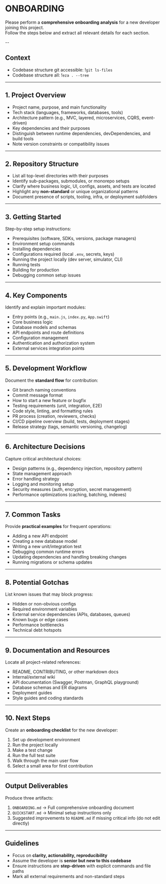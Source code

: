 # ONBOARDING

Please perform a **comprehensive onboarding analysis** for a new developer joining this project.  
Follow the steps below and extract all relevant details for each section.

--

## Context
- Codebase structure git accessible: !`git ls-files`
- Codebase structure all: !`eza . --tree`

---

## 1. Project Overview
- Project name, purpose, and main functionality
- Tech stack (languages, frameworks, databases, tools)
- Architecture pattern (e.g., MVC, layered, microservices, CQRS, event-driven)
- Key dependencies and their purposes
- Distinguish between runtime dependencies, devDependencies, and build tools
- Note version constraints or compatibility issues

---

## 2. Repository Structure
- List all top-level directories with their purposes
- Identify sub-packages, submodules, or monorepo setups
- Clarify where business logic, UI, configs, assets, and tests are located
- Highlight any **non-standard** or unique organizational patterns
- Document presence of scripts, tooling, infra, or deployment subfolders

---

## 3. Getting Started
Step-by-step setup instructions:
- Prerequisites (software, SDKs, versions, package managers)
- Environment setup commands
- Installing dependencies
- Configurations required (local `.env`, secrets, keys)
- Running the project locally (dev server, simulator, CLI)
- Running tests
- Building for production
- Debugging common setup issues

---

## 4. Key Components
Identify and explain important modules:
- Entry points (e.g., `main.js`, `index.py`, `App.swift`)
- Core business logic
- Database models and schemas
- API endpoints and route definitions
- Configuration management
- Authentication and authorization system
- External services integration points

---

## 5. Development Workflow
Document the **standard flow** for contribution:
- Git branch naming conventions
- Commit message format
- How to start a new feature or bugfix
- Testing requirements (unit, integration, E2E)
- Code style, linting, and formatting rules
- PR process (creation, reviewers, checks)
- CI/CD pipeline overview (build, tests, deployment stages)
- Release strategy (tags, semantic versioning, changelog)

---

## 6. Architecture Decisions
Capture critical architectural choices:
- Design patterns (e.g., dependency injection, repository pattern)
- State management approach
- Error handling strategy
- Logging and monitoring setup
- Security measures (auth, encryption, secret management)
- Performance optimizations (caching, batching, indexes)

---

## 7. Common Tasks
Provide **practical examples** for frequent operations:
- Adding a new API endpoint
- Creating a new database model
- Writing a new unit/integration test
- Debugging common runtime errors
- Updating dependencies and handling breaking changes
- Running migrations or schema updates

---

## 8. Potential Gotchas
List known issues that may block progress:
- Hidden or non-obvious configs
- Required environment variables
- External service dependencies (APIs, databases, queues)
- Known bugs or edge cases
- Performance bottlenecks
- Technical debt hotspots

---

## 9. Documentation and Resources
Locate all project-related references:
- README, CONTRIBUTING, or other markdown docs
- Internal/external wiki
- API documentation (Swagger, Postman, GraphQL playground)
- Database schemas and ER diagrams
- Deployment guides
- Style guides and coding standards

---

## 10. Next Steps
Create an **onboarding checklist** for the new developer:
1. Set up development environment
2. Run the project locally
3. Make a test change
4. Run the full test suite
5. Walk through the main user flow
6. Select a small area for first contribution

---

## Output Deliverables
Produce three artifacts:
1. `ONBOARDING.md` → Full comprehensive onboarding document
2. `QUICKSTART.md` → Minimal setup instructions only
3. Suggested improvements to `README.md` if missing critical info (do not edit directly)

---

## Guidelines
- Focus on **clarity, actionability, reproducibility**
- Assume the developer is **senior but new to this codebase**
- Ensure instructions are **step-driven** with explicit commands and file paths
- Mark all external requirements and non-standard steps